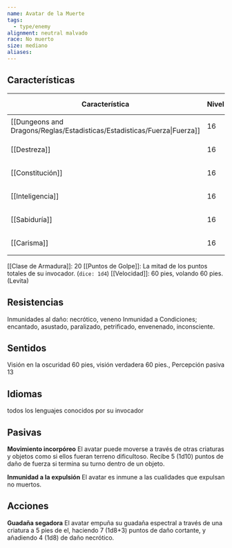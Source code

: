 ```yaml
---
name: Avatar de la Muerte
tags:
  - type/enemy
alignment: neutral malvado
race: No muerto
size: mediano
aliases:
---
```


## Características

| Característica                                                           | Nivel | Bonificador | Lanzar dado      |
| ------------------------------------------------------------------------ | ----- | ----------- | ---------------- |
| [[Dungeons and Dragons/Reglas/Estadisticas/Estadisticas/Fuerza\|Fuerza]] | 16    | +3          | `dice: 1d20 + 0` |
| [[Destreza]]                                                             | 16    | +3          | `dice: 1d20 + 0` |
| [[Constitución]]                                                         | 16    | +3          | `dice: 1d20 + 0` |
| [[Inteligencia]]                                                         | 16    | +3          | `dice: 1d20 + 0` |
| [[Sabiduría]]                                                            | 16    | +3          | `dice: 1d20 + 0` |
| [[Carisma]]                                                              | 16    | +3          | `dice: 1d20 + 0` |

[[Clase de Armadura]]: 20
[[Puntos de Golpe]]: La mitad de los puntos totales de su invocador. (`dice: 1d4`)
[[Velocidad]]: 60 pies, volando 60 pies. (Levita)

## Resistencias

Inmunidades al daño: necrótico, veneno
Inmunidad a Condiciones; encantado, asustado, paralizado, petrificado, envenenado, inconsciente.

## Sentidos

Visión en la oscuridad 60 pies, visión verdadera 60 pies., Percepción pasiva 13

## Idiomas

todos los lenguajes conocidos por su invocador

## Pasivas

**Movimiento incorpóreo**
El avatar puede moverse a través de otras criaturas y objetos como si ellos fueran terreno dificultoso. Recibe 5 (1d10) puntos de daño de fuerza si termina su turno dentro de un objeto.

**Inmunidad a la expulsión**
El avatar es inmune a las cualidades que expulsan no muertos.

## Acciones

**Guadaña segadora**
El avatar empuña su guadaña espectral a través de una criatura a 5 pies de el, haciendo 7 (1d8+3) puntos de daño cortante, y añadiendo 4 (1d8) de daño necrótico.

